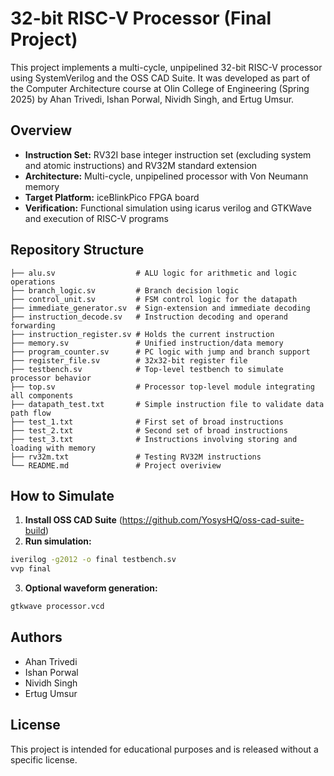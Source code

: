 # 32-bit RISC-V Processor (Final Project)

This project implements a multi-cycle, unpipelined 32-bit RISC-V processor using SystemVerilog and the OSS CAD Suite. It was developed as part of the Computer Architecture course at Olin College of Engineering (Spring 2025) by Ahan Trivedi, Ishan Porwal, Nividh Singh, and Ertug Umsur.

## Overview

- **Instruction Set:** RV32I base integer instruction set (excluding system and atomic instructions) and RV32M standard extension 
- **Architecture:** Multi-cycle, unpipelined processor with Von Neumann memory
- **Target Platform:** iceBlinkPico FPGA board
- **Verification:** Functional simulation using icarus verilog and GTKWave and execution of RISC-V programs

## Repository Structure

```
├── alu.sv                  # ALU logic for arithmetic and logic operations
├── branch_logic.sv         # Branch decision logic
├── control_unit.sv         # FSM control logic for the datapath
├── immediate_generator.sv  # Sign-extension and immediate decoding
├── instruction_decode.sv   # Instruction decoding and operand forwarding
├── instruction_register.sv # Holds the current instruction
├── memory.sv               # Unified instruction/data memory
├── program_counter.sv      # PC logic with jump and branch support
├── register_file.sv        # 32x32-bit register file
├── testbench.sv            # Top-level testbench to simulate processor behavior
├── top.sv                  # Processor top-level module integrating all components
├── datapath_test.txt       # Simple instruction file to validate data path flow
├── test_1.txt              # First set of broad instructions
├── test_2.txt              # Second set of broad instructions
├── test_3.txt              # Instructions involving storing and loading with memory
├── rv32m.txt               # Testing RV32M instructions
└── README.md               # Project overiview
```

## How to Simulate

1. **Install OSS CAD Suite** (https://github.com/YosysHQ/oss-cad-suite-build)
2. **Run simulation:**

```bash
iverilog -g2012 -o final testbench.sv
vvp final
```

3. **Optional waveform generation:**

```bash
gtkwave processor.vcd
```

## Authors

- Ahan Trivedi
- Ishan Porwal
- Nividh Singh
- Ertug Umsur

## License

This project is intended for educational purposes and is released without a specific license.
